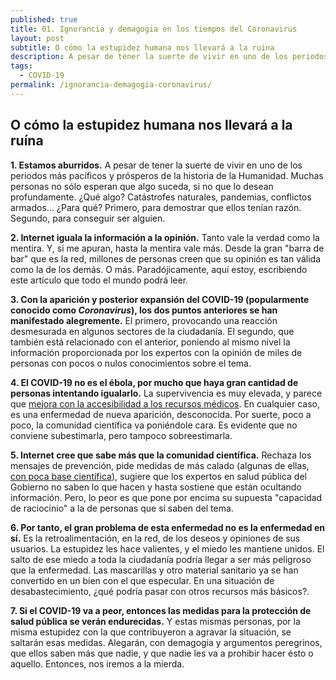 ```yaml
---
published: true
title: 01. Ignorancia y demagogia en los tiempos del Coronavirus
layout: post
subtitle: O cómo la estupidez humana nos llevará a la ruina
description: A pesar de tener la suerte de vivir en uno de los periodos más pacíficos y prósperos de la historia de la Humanidad. Muchas personas no sólo esperan que algo suceda, si no que lo desean profundamente.
tags:
  - COVID-19
permalink: /ignorancia-demagogia-coronavirus/
---
```

## O cómo la estupidez humana nos llevará a la ruína

**1. Estamos aburridos.** A pesar de tener la suerte de vivir en uno de los periodos más pacíficos y prósperos de la historia de la Humanidad. Muchas personas no sólo esperan que algo suceda, si no que lo desean profundamente. ¿Qué algo? Catástrofes naturales, pandemias, conflictos armados... ¿Para qué? Primero, para demostrar que ellos tenían razón. Segundo, para conseguir ser alguien. 

**2. Internet iguala la información a la opinión.** Tanto vale la verdad como la mentira. Y, si me apuran, hasta la mentira vale más. Desde la gran "barra de bar" que es la red, millones de personas creen que su opinión es tan válida como la de los demás. O más. Paradójicamente, aquí estoy, escribiendo este artículo que todo el mundo podrá leer.

<!--more-->

**3. Con la aparición y posterior expansión del COVID-19 (popularmente conocido como _Coronavirus_), los dos puntos anteriores se han manifestado alegremente.** El primero, provocando una reacción desmesurada en algunos sectores de la ciudadanía. El segundo, que también está relacionado con el anterior, poniendo al mismo nivel la información proporcionada por los expertos con la opinión de miles de personas con pocos o nulos conocimientos sobre el tema.

**4. El COVID-19 no es el ébola, por mucho que haya gran cantidad de personas intentando igualarlo.** La supervivencia es muy elevada, y parece que [mejora con la accesibilidad a los recursos médicos](https://www.redaccionmedica.com/secciones/medicina-interna/a-mayor-carga-de-trabajo-mayor-es-la-mortalidad-por-coronavirus-9444). En cualquier caso, es una enfermedad de nueva aparición, desconocida. Por suerte, poco a poco, la comunidad científica va poniéndole cara. Es evidente que no conviene subestimarla, pero tampoco sobreestimarla.

**5. Internet cree que sabe más que la comunidad científica.** Rechaza los mensajes de prevención, pide medidas de más calado (algunas de ellas, [con poca base científica](https://www.eldiario.es/sociedad/respaldo-cientifico-gobiernos-intentar-COVID-19-coronavirus_0_999500979.html)), sugiere que los expertos en salud pública del Gobierno no saben lo que hacen y hasta sostiene que están ocultando información. Pero, lo peor es que pone por encima su supuesta "capacidad de raciocinio" a la de personas que sí saben del tema.

**6. Por tanto, el gran problema de esta enfermedad no es la enfermedad en sí.** Es la retroalimentación, en la red, de los deseos y opiniones de sus usuarios. La estupidez les hace valientes, y el miedo les mantiene unidos. El salto de ese miedo a toda la ciudadanía podría llegar a ser más peligroso que la enfermedad. Las mascarillas y otro material sanitario ya se han convertido en un bien con el que especular. En una situación de desabastecimiento, ¿qué podría pasar con otros recursos más básicos?. 

**7. Si el COVID-19 va a peor, entonces las medidas para la protección de salud pública se verán endurecidas.** Y estas mismas personas, por la misma estupidez con la que contribuyeron a agravar la situación, se saltarán esas medidas. Alegarán, con demagogia y argumentos peregrinos, que ellos saben más que nadie, y que nadie les va a prohibir hacer ésto o aquello. Entonces, nos iremos a la mierda. 
